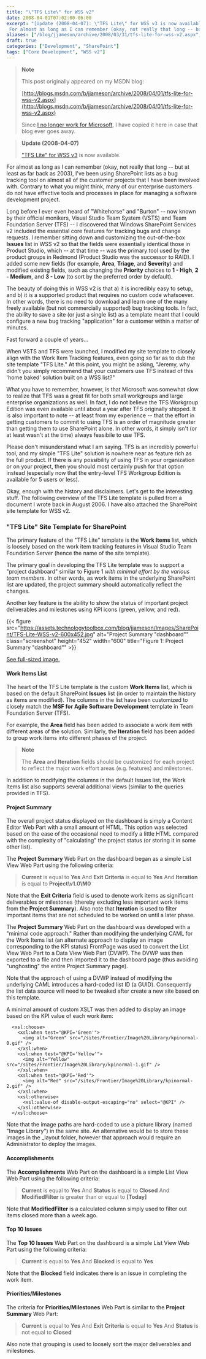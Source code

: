 ```yaml
---
title: "\"TFS Lite\" for WSS v2"
date: 2008-04-01T07:02:00-06:00
excerpt: "[Update (2008-04-07): \"TFS Lite\" for WSS v3 is now available.] 
 For almost as long as I can remember (okay, not really that long -- but at least as far back as 2003), I've been using SharePoint lists as a bug tracking tool on almost all of the customer..."
aliases: ["/blog/jjameson/archive/2008/03/31/tfs-lite-for-wss-v2.aspx", "/blog/jjameson/archive/2008/04/01/tfs-lite-for-wss-v2.aspx"]
draft: true
categories: ["Development", "SharePoint"]
tags: ["Core Development", "WSS v2"]
---
```


> **Note**
>
> This post originally appeared on my MSDN blog:
>
> [http://blogs.msdn.com/b/jjameson/archive/2008/04/01/tfs-lite-for-wss-v2.aspx](http://blogs.msdn.com/b/jjameson/archive/2008/04/01/tfs-lite-for-wss-v2.aspx)
>
> Since [I no longer work for Microsoft](/blog/jjameson/2011/09/02/last-day-with-microsoft), I have copied it here in case that blog ever goes away.

> **Update (2008-04-07)**
>
> ["TFS Lite" for WSS v3](/blog/jjameson/2008/04/07/tfs-lite-for-wss-v3) is now available.

For almost as long as I can remember (okay, not really that long -- but at least as far back as 2003), I've been using SharePoint lists as a bug tracking tool on almost all of the customer projects that I have been involved with. Contrary to what you might think, many of our enterprise customers do not have effective tools and processes in place for managing a software development project.

Long before I ever even heard of "Whitehorse" and "Burton" -- now known by their official monikers, Visual Studio Team System (VSTS) and Team Foundation Server (TFS) -- I discovered that Windows SharePoint Services v2 included the essential core features for tracking bugs and change requests. I remember sitting down and customizing the out-of-the-box **Issues** list in WSS v2 so that the fields were essentially identical those in Product Studio, which -- at that time -- was the primary tool used by the product groups in Redmond (Product Studio was the successor to RAID). I added some new fields (for example, **Area**, **Triage**, and **Severity**) and modified existing fields, such as changing the **Priority** choices to **1 - High**, **2 - Medium**, and **3 - Low** (to sort by the preferred order by default).

The beauty of doing this in WSS v2 is that a) it is incredibly easy to setup, and b) it is a supported product that requires no custom code whatsoever. In other words, there is no need to download and learn one of the many freely available (but not commercially supported) bug tracking tools. In fact, the ability to save a site (or just a single list) as a template meant that I could configure a new bug tracking "application" for a customer within a matter of minutes.

Fast forward a couple of years...

When VSTS and TFS were launched, I modified my site template to closely align with the Work Item Tracking features, even going so far as to dub the site template "TFS Lite." At this point, you might be asking, "Jeremy, why didn't you simply recommend that your customers use TFS instead of this 'home baked' solution built on a WSS list?"

What you have to remember, however, is that Microsoft was somewhat slow to realize that TFS was a great fit for both small workgroups and large enterprise organizations as well. In fact, I do not believe the TFS Workgroup Edition was even available until about a year after TFS originally shipped. It is also important to note -- at least from my experience -- that the effort in getting customers to commit to using TFS is an order of magnitude greater than getting them to use SharePoint alone. In other words, it simply isn't (or at least wasn't at the time) always feasibile to use TFS.

Please don't misunderstand what I am saying. TFS is an incredibly powerful tool, and my simple "TFS Lite" solution is nowhere near as feature rich as the full product. If there is any possibility of using TFS in your organization or on your project, then you should most certainly push for that option instead (especially now that the entry-level TFS Workgroup Edition is available for 5 users or less).

Okay, enough with the history and disclaimers. Let's get to the interesting stuff. The following overview of the TFS Lite template is pulled from a document I wrote back in August 2006. I have also attached the SharePoint site template for WSS v2.

### "TFS Lite" Site Template for SharePoint

The primary feature of the "TFS Lite" template is the **Work Items** list, which is loosely based on the work item tracking features in Visual Studio Team Foundation Server (hence the name of the site template).

The primary goal in developing the TFS Lite template was to support a "project dashboard" similar to Figure 1 *with minimal effort by the various team members*. In other words, as work items in the underlying SharePoint list are updated, the project summary should automatically reflect the changes.

Another key feature is the ability to show the status of important project deliverables and milestones using KPI icons (green, yellow, and red).

{{< figure src="https://assets.technologytoolbox.com/blog/jjameson/Images/SharePoint/TFS-Lite-WSS-v2-600x452.jpg" alt="Project Summary \"dashboard\"" class="screenshot" height="452" width="600" title="Figure 1: Project Summary \"dashboard\"" >}}

[See full-sized image.](https://assets.technologytoolbox.com/blog/jjameson/Images/SharePoint/TFS-Lite-WSS-v2-788x594.jpg)

#### Work Items List

The heart of the TFS Lite template is the custom **Work Items** list, which is based on the default SharePoint **Issues** list (in order to maintain the history as items are modified). The columns in the list have been customized to closely match the **MSF for Agile Software Development** template in Team Foundation Server (TFS).

For example, the **Area** field has been added to associate a work item with different areas of the solution. Similarly, the **Iteration** field has been added to group work items into different phases of the project.

> **Note**
>
> The **Area** and **Iteration** fields should be customized for each project to reflect the major work effort areas (e.g. features) and milestones.

In addition to modifying the columns in the default Issues list, the Work Items list also supports several additional views (similar to the queries provided in TFS).

#### Project Summary

The overall project status displayed on the dashboard is simply a Content Editor Web Part with a small amount of HTML. This option was selected based on the ease of the occasional need to modify a little HTML compared with the complexity of "calculating" the project status (or storing it in some other list).

The **Project Summary** Web Part on the dashboard began as a simple List View Web Part using the following criteria:

> **Current** is equal to **Yes**
> And **Exit Criteria** is equal to **Yes**
> And **Iteration** is equal to **Project\v1.0\M0**

Note that the **Exit Criteria** field is used to denote work items as significant deliverables or milestones (thereby excluding less important work items from the **Project Summary**). Also note that **Iteration** is used to filter important items that are not scheduled to be worked on until a later phase.

The **Project Summary** Web Part on the dashboard was developed with a "minimal code approach." Rather than modifying the underlying CAML for the Work Items list (an alternate approach to display an image corresponding to the KPI status) FrontPage was used to convert the List View Web Part to a Data View Web Part (DVWP). The DVWP was then exported to a file and then imported it to the dashboard page (thus avoiding "unghosting" the entire Project Summary page).

Note that the approach of using a DVWP instead of modifying the underlying CAML introduces a hard-coded list ID (a GUID). Consequently the list data source will need to be tweaked after create a new site based on this template.

A minimal amount of custom XSLT was then added to display an image based on the KPI value of each work item:

```
  <xsl:choose>
    <xsl:when test="@KPI='Green'">
      <img alt="Green" src="/sites/Frontier/Image%20Library/kpinormal-0.gif" />
    </xsl:when>
    <xsl:when test="@KPI='Yellow'">
      <img alt="Yellow" src="/sites/Frontier/Image%20Library/kpinormal-1.gif" />
    </xsl:when>
    <xsl:when test="@KPI='Red'">
      <img alt="Red" src="/sites/Frontier/Image%20Library/kpinormal-2.gif" />
    </xsl:when>
    <xsl:otherwise>
      <xsl:value-of disable-output-escaping="no" select="@KPI" />
    </xsl:otherwise>
  </xsl:choose>
```

Note that the image paths are hard-coded to use a picture library (named "Image Library") in the same site. An alternative would be to store these images in the \_layout folder, however that approach would require an Administrator to deploy the images.

#### Accomplishments

The **Accomplishments** Web Part on the dashboard is a simple List View Web Part using the following criteria:

> **Current** is equal to **Yes**
> And **Status** is equal to **Closed**
> And **ModifiedFilter** is greater than or equal to **[Today]**

Note that **ModifiedFilter** is a calculated column simply used to filter out items closed more than a week ago.

#### Top 10 Issues

The **Top 10 Issues** Web Part on the dashboard is a simple List View Web Part using the following criteria:

> **Current** is equal to **Yes**
> And **Blocked** is equal to **Yes**

Note that the **Blocked** field indicates there is an issue in completing the work item.

#### Priorities/Milestones

The criteria for **Priorities/Milestones** Web Part is similar to the **Project Summary** Web Part:

> **Current** is equal to **Yes**
> And **Exit Criteria** is equal to **Yes**
> And **Status** is not equal to **Closed**

Also note that grouping is used to loosely sort the major deliverables and milestones.

